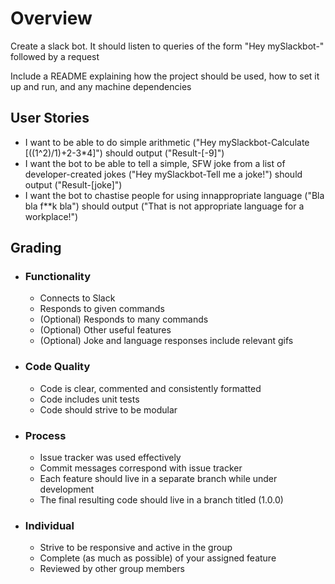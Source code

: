 # Overview

Create a slack bot.   It should listen to queries of the form "Hey mySlackbot-" followed by a request

Include a README explaining how the project should be used, how to set it up and run, and any machine dependencies

## User Stories

- I want to be able to do simple arithmetic ("Hey mySlackbot-Calculate [((1^2)/1)+2-3*4]") should output ("Result-[-9]")
- I want the bot to be able to tell a simple, SFW joke from a list of developer-created jokes ("Hey mySlackbot-Tell me a joke!") should output ("Result-[joke]")
- I want the bot to chastise people for using innappropriate language ("Bla bla f**k bla") should output ("That is not appropriate language for a workplace!")

## Grading
- ### Functionality
  * Connects to Slack
  * Responds to given commands
  * (Optional) Responds to many commands
  * (Optional) Other useful features
  * (Optional) Joke and language responses include relevant gifs

- ### Code Quality
  * Code is clear, commented and consistently formatted
  * Code includes unit tests
  * Code should strive to be modular

- ### Process
  * Issue tracker was used effectively
  * Commit messages correspond with issue tracker
  * Each feature should live in a separate branch while under development
  * The final resulting code should live in a branch titled (1.0.0)

- ### Individual
  * Strive to be responsive and active in the group
  * Complete (as much as possible) of your assigned feature
  * Reviewed by other group members
